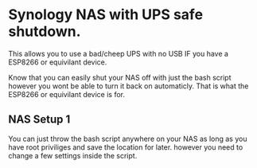 # Synology NAS with UPS safe shutdown.
This allows you to use a bad/cheep UPS with no USB IF you have a ESP8266 or equivilant device.

Know that you can easily shut your NAS off with just the bash script however you wont be able to turn it back on automaticly.
That is what the ESP8266 or equivilant device is for.

## NAS Setup 1
You can just throw the bash script anywhere on your NAS as long as you have root priviliges and save the location for later.
however you need to change a few settings inside the script.
